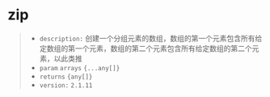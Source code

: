 # zip

> - `description:` 创建一个分组元素的数组，数组的第一个元素包含所有给定数组的第一个元素，数组的第二个元素包含所有给定数组的第二个元素，以此类推 
> - `param` `arrays`  `{...any[]}`
> - `returns` `{any[]}`
> - `version:` `2.1.11`
